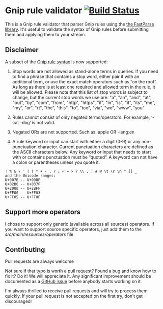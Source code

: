 # Gnip rule validator [![Build Status](https://travis-ci.org/jeroenr/gnip-rule-validator.svg?branch=master)](https://travis-ci.org/jeroenr/gnip-rule-validator)
This is a Gnip rule validator that parser Gnip rules using the [the FastParse library](https://lihaoyi.github.io/fastparse/). It's useful to validate the syntax of Gnip rules before submitting them and applying them to your stream.

## Disclaimer
A subset of the [Gnip rule syntax](http://support.gnip.com/apis/powertrack/rules.html) is now supported:

1. Stop words are not allowed as stand-alone terms in queries. If you need to find a phrase that contains a stop word, either pair it with an additional term, or use the exact match operators such as “on the roof”. As long as there is at least one required and allowed term in the rule, it will be allowed. Please note that this list of stop words is subject to change, but the current stop words we use are: "a", "an", "and", "at", "but", "by", "com", "from", "http", "https", "if", "in", "is", "it", "its", "me", "my", "or", "rt", "the", "this", "to", "too", "via", "we", "www", "you"

2. Rules cannot consist of only negated terms/operators. For example, ‘-cat -dog’ is not valid.

3. Negated ORs are not supported. Such as: apple OR -lang:en

4. A rule keyword or input can start with either a digit (0-9) or any non-punctuation character. Current punctuation characters are defined as the ASCII characters below. Any keyword or input that needs to start with or contains punctuation must be “quoted”. A keyword can not have a colon or parentheses unless you quote it.
```
! % & \ ' ( ) * + - . / ; < = > ? \\ , : # @ \t \r \n " [] _
and the Unicode ranges:
U+007B -- U+00BF
U+02B0 -- U+037F
U+2000 -- U+2BFF
U+FF00 -- U+FF03
U+FF05 -- U+FF0F
```
## Support more operators
I chose to support only generic (available across all sources) operators. If you want to support source specific operators, just add them to the *src/main/resources/operators* file.

## Contributing
Pull requests are always welcome

Not sure if that typo is worth a pull request? Found a bug and know how to fix it? Do it! We will appreciate it. Any significant improvement should be documented as a [GitHub issue](https://github.com/jeroenr/gnip-rule-validator/issues) before anybody starts working on it.

I'm always thrilled to receive pull requests and will try to process them quickly. If your pull request is not accepted on the first try, don't get discouraged!
